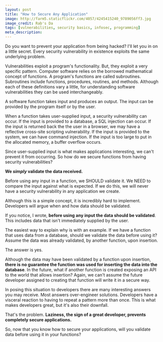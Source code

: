 ```yaml
---
layout: post
title: "How to Secure Any Application"
image: http://farm5.staticflickr.com/4057/4245415240_9789056ff3.jpg
image_credit: Rab's Da
tags: [vulnerabilities, security basics, infosec, programming]
meta_description: 
---
```


Do you want to prevent your application from being hacked? I'll let you in on a little secret. Every security vulnerability in existence exploits the same underlying problem.

Vulnerabilities exploit a program's functionality. But, they exploit a very specific pattern. Computer software relies on the borrowed mathematical concept of functions. A program's functions are called subroutines. Subroutines include functions, procedures, routines, and methods. Although each of these definitions vary a little, for understanding software vulnerabilities they can be used interchangeably.

A software function takes input and produces an output. The input can be provided by the program itself or by the user.

When a function takes user-supplied input, a security vulnerability can occur. If the input is provided to a database, a SQL injection can occur. If the input is returned back the the user in a browser, we may have a reflective cross-site scripting vulnerability. If the input is provided to the system, we can have command injection. If the input is too large to put in the allocated memory, a buffer overflow occurs.

Since user-supplied input is what makes applications interesting, we can't prevent it from occurring. So how do we secure functions from having security vulnerabilities?

__We _simply_ validate the data received.__

Before using any input in a function, we SHOULD validate it. We NEED to compare the input against what is expected. If we do this, we will never have a security vulnerability in any application we create.

Although this is a simple concept, it is incredibly hard to implement. Developers will argue when and how data should be validated.

If you notice, I wrote, __before using any input the data should be validated__. This includes data that isn't immediately supplied by the user.

The easiest way to explain why is with an example. If we have a function that uses data from a database, should we validate the data before using it? Assume the data was already validated, by another function, upon insertion.

The answer is yes.

Although the data may have been validated by a function upon insertion, __there is no guarantee the function was used for inserting the data into the database__. In the future, what if another function is created exposing an API to the world that allows insertion? Again, we can't assume the future developer assigned to creating that function will write it in a secure way.

In posing this situation to developers there are many interesting answers you may receive. Most answers over-engineer solutions. Developers have a visceral reaction to having to repeat a pattern more than once. This is what makes developers great, but it's also their downfall.

That's the problem. __Laziness, the sign of a great developer, prevents completely secure applications.__

So, now that you know how to secure your applications, will you validate data before using it in your functions?

